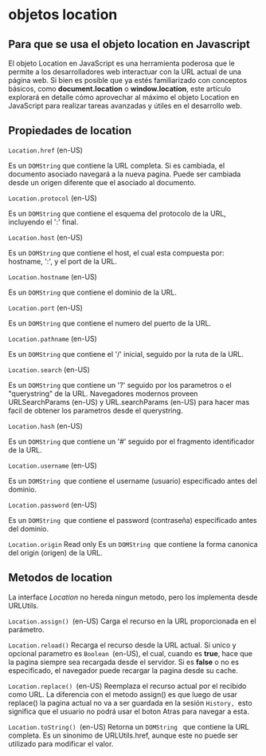 # objetos location
## Para que se usa el objeto location en Javascript

El objeto Location en JavaScript es una herramienta poderosa que le permite a los desarrolladores web interactuar con la URL actual de una página web. Si bien es posible que ya estés familiarizado con conceptos básicos, como **document.location** o **window.location**, este artículo explorará en detalle cómo aprovechar al máximo el objeto Location en JavaScript para realizar tareas avanzadas y útiles en el desarrollo web.

## Propiedades de location

`Location.href` (en-US)

Es un `DOMString` que contiene la URL completa. Si es cambiada, el documento asociado navegará a la nueva pagina. Puede ser cambiada desde un origen diferente que el asociado al documento.

`Location.protocol` (en-US)

Es un `DOMString` que contiene el esquema del protocolo de la URL, incluyendo el ':' final.

`Location.host` (en-US)

Es un `DOMString` que contiene el host, el cual esta compuesta por: hostname, ':', y el port de la URL.

`Location.hostname` (en-US)

Es un `DOMString` que contiene el dominio de la URL.

`Location.port` (en-US)

Es un `DOMString` que contiene el numero del puerto de la URL.

`Location.pathname` (en-US)

Es un `DOMString` que contiene el '/' inicial, seguido por la ruta de la URL.

`Location.search` (en-US)

Es un `DOMString` que contiene un '?' seguido por los parametros o el "querystring" de la URL. Navegadores modernos proveen URLSearchParams (en-US) y URL.searchParams (en-US) para hacer mas facil de obtener los parametros desde el querystring.

`Location.hash` (en-US)

Es un `DOMString` que contiene un '#' seguido por el fragmento identificador de la URL.

`Location.username` (en-US)

Es un `DOMString `que contiene el username (usuario) especificado antes del dominio.

`Location.password` (en-US)

Es un `DOMString `que contiene el password (contraseña) especificado antes del dominio.

`Location.origin` Read only
Es un `DOMString `que contiene la forma canonica del origin (origen) de la URL.

## Metodos de location 

La interface *Location* no hereda ningun metodo, pero los implementa desde URLUtils.

`Location.assign() `(en-US)
Carga el recurso en la URL proporcionada en el parámetro.

`Location.reload()`
Recarga el recurso desde la URL actual. Si unico y opcional parametro es `Boolean `(en-US), el cual, cuando es **true**, hace que la pagina siempre sea recargada desde el servidor. Si es **false** o no es especificado, el navegador puede recargar la pagina desde su cache.

`Location.replace() `(en-US)
Reemplaza el recurso actual por el recibido como URL. La diferencia con el metodo assign() es que luego de usar replace() la pagina actual no va a ser guardada en la sesión `History, `esto significa que el usuario no podrá usar el boton Atras para navegar a esta.

`Location.toString() `(en-US)
Retorna un `DOMString ` que contiene la URL completa. Es un sinonimo de URLUtils.href, aunque este no puede ser utilizado para modificar el valor.

